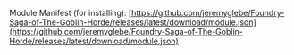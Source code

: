 Module Manifest (for installing): [https://github.com/jeremyglebe/Foundry-Saga-of-The-Goblin-Horde/releases/latest/download/module.json](https://github.com/jeremyglebe/Foundry-Saga-of-The-Goblin-Horde/releases/latest/download/module.json)
